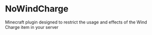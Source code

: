 # NoWindCharge
Minecraft plugin designed to restrict the usage and effects of the Wind Charge item in your server
